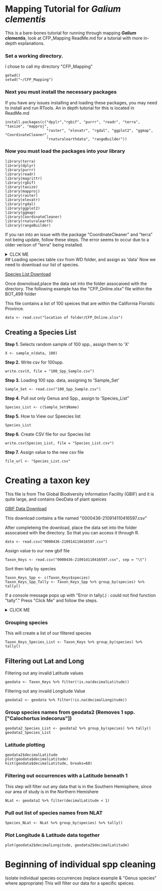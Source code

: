 # Mapping Tutorial for **_Galium clementis_**
This is a bare-bones tutorial for running through mapping **_Galium clementis_**, look at CFP_Mapping ReadMe.md for a tutorial with more in-depth explanations.

### Set a working directory.
I chose to call my directory "CFP_Mapping"
```
getwd()
setwd("~/CFP_Mapping")
```
### Next you must install the necessary packages
If you have any issues installing and loading these packages, you may need to install and run RTools. An in depth tutorial for this is located in ReadMe.md
```
install.packages(c("dpylr","rgbif", "purrr", "readr", "terra", "taxize", "mapproj", 
                   "raster", "elevatr", "rgdal", "ggplot2", "ggmap", "CoordinateCleaner", 
                   "rnaturalearthdata", "rangeBuilder"))
```
### Now you must load the packages into your library
```
library(terra)
library(dplyr)
library(purrr)
library(readr)  
library(magrittr) 
library(rgbif) 
library(taxize) 
library(mapproj)
library(raster)
library(elevatr)
library(rgdal)
library(ggplot2)
library(ggmap)
library(CoordinateCleaner)
library(rnaturalearth)
library(rangeBuilder)
```
If you ran into an issue with the package "CoordinateCleaner" and "terra" not being update, follow these steps.
The error seems to occur due to a older verison of "terra" being installed.
<details><summary> CLCK ME </summary>
  <p>

**Step 1.** Download and instal [RTools](https://cran.r-project.org/bin/windows/Rtools/rtools40.html)

**Step 2.** Create a txt. file named " .Renviron ".

**Step 3.** Save the file to your documents.

**Step 4.** Restart R 


![Rest_R](https://user-images.githubusercontent.com/99222277/153778610-77351921-c65c-48a7-bbe5-70b3447fb129.png)


**Step 5.** Run the following lines in order and one at a time. This may take several minutes.
```
write('PATH="${RTOOLS40_HOME}\\usr\\bin;${PATH}"', file = "~/.Renviron", append = TRUE)
Sys.which("make")
install.packages("terra", type = "source")
```
This should have updated your "terra" packages, which we can check by loading the packages
```
library(CoordinateCleaner)
```
The package should be updated and no error message should appear
    
  </p>
  </details>
  ## Loading species table csv from WD folder, and assign as 'data'
Now we need to download our list of species.

[Species List Download](https://www.dropbox.com/scl/fi/m5rx2jjprixvcd8fjhgez/CFP_Online.xlsx?dl=0&rlkey=ypeezprkxn4cgdzmvhrlrpcy4)

Once downoload,place the data set into the folder assocaioed with the directory.
The following example has the "CFP_Online.xlsx" file within the BOT_499 folder


This file contains a list of 100 speices that are within the California Floristic Province.


```
data <- read.csv("location of folder/CFP_Online.xlsx") 
```
## Creating a Species List

**Step 1.**  Selects random sample of 100 spp., assign them to 'X'
```
X <- sample_n(data, 100)
```
**Step 2.** Write csv for 100spp.
```
write.csv(X, file = "100_Spp_Sample.csv")
```

**Step 3.** Loading 100 spp. data, assigning to 'Sample_Set'
```
Sample_Set <- read.csv("100_Spp_Sample.csv")
```
**Step 4.** Pull out only Genus and Spp., assign to 'Species_List"
```
Species_List <- c(Sample_Set$Name)
```
**Step 5.** How to View our Speecies list
```
Species_List
```
**Step 6.** Create CSV file for our Species list
```
write.csv(Species_List, file = "Species_List.csv")
```

**Step 7.** Assign value to the new csv file
```
file_url <- "Species_List.csv" 
``` 
# Creating a taxon key

This file is from The Global Biodiversity Information Facility (GBIF) and it is quite large, and contains GeoData of plant speices


[GBIF Data Download](https://www.dropbox.com/s/nef1p0dmkakcvtr/0000436-210914110416597.csv?dl=0)

This download contains a file named "0000436-210914110416597.csv"

After completeing the download, place the data set into the folder assocaioed with the directory. So that you can access it through R.
```
data <- read.csv("0000436-210914110416597.csv") 
```
Assign value to our new gbif file
```
Taxon_Keys <- read.csv("0000436-210914110416597.csv", sep = "\t")
```
Sort then tally by species
```
Taxon_Keys_Spp <- c(Taxon_Keys$species)
Taxon_Keys_Spp_Tally <- Taxon_Keys_Spp %>% group_by(species) %>% tally()
```
If a console message pops up with "Error in tally(.) : could not find function "tally"." Press "Click Me" and follow the steps.
<details><summary>CLICK ME</summary>
<p>
 
**Step 1.** Reset R.

![Rest_R](https://user-images.githubusercontent.com/99222277/153778610-77351921-c65c-48a7-bbe5-70b3447fb129.png)
 
**Step 2.** Remove packages "rlang" and "dplyr"
 ```
remove.packages("rlang")
remove.packages("dplyr")
```
**Step 3.** Re-install the packages.
```
install.packages("rlang")
install.packages("dplyr")
```
**Step 4.** Load Library
```
library(rlang)
library(dplyr)
```
**Step 5.** Sort by tally
```
Taxon_Keys_Spp <- c(Taxon_Keys$species)
Taxon_Keys_Spp_Tally <- Taxon_Keys_Spp %>% group_by(species) %>% tally()
```

</p>
</details>

### Grouping species
This will create a list of our filtered species
```
Taxon_Keys_Species_List <- Taxon_Keys %>% group_by(species) %>% tally()
```
## Filtering out Lat and Long 

Filtering out any invalid Latitude values

```
geodata <- Taxon_Keys %>% filter(!is.na(decimalLatitude)) 
```
Filtering out any invaild Longitude Value

```
geodata2 <- geodata %>% filter(!is.na(decimalLongitude))
```
### Group species names from geodata2 (Removes 1 spp. ["Calochortus indecorus"])
```
geodata2_Species_List <- geodata2 %>% group_by(species) %>% tally()
geodata2_Species_List
```
### Latitude plotting
```
geodata2$decimalLatitude
plot(geodata$decimalLatitude)
hist(geodata$decimalLatitude, breaks=60)
```
### Filtering out occurrences with a Latitude beneath 1
This step will filter out any data that is in the Southern Hemisphere, since our area of study is in the Northern Hemishere
```
NLat <- geodata2 %>% filter(decimalLatitude < 1) 
```
### Pull out list of species names from NLAT
```
Species_NLat <- NLat %>% group_by(species) %>% tally()
```
### Plot Longitude & Latitude data together
```
plot(geodata2$decimalLongitude, geodata2$decimalLatitude)
```

# Beginning of individual spp cleaning

Isolate individual species occurrences (replace example & "Genus species" where appropriate)
This will filter our data for a specific speices.
